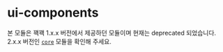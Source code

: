 # ui-components

본 모듈은 꽥꽥 1.x.x 버전에서 제공하던 모듈이며 현재는 deprecated 되었습니다. 2.x.x 버전인 [`core`](../core) 모듈을 확인해 주세요.
